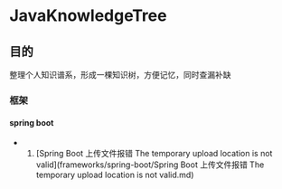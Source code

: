 # JavaKnowledgeTree

## 目的
整理个人知识谱系，形成一棵知识树，方便记忆，同时查漏补缺

### 框架

#### spring boot
- 1. [Spring Boot 上传文件报错 The temporary upload location  is not valid](frameworks/spring-boot/Spring Boot 上传文件报错 The temporary upload location is not valid.md)
